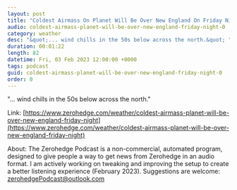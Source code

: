 ```yaml
---
layout: post
title: "Coldest Airmass On Planet Will Be Over New England On Friday Night"
audio: coldest-airmass-planet-will-be-over-new-england-friday-night-0
category: weather
desc: "&quot;... wind chills in the 50s below across the north.&quot; "
duration: 00:01:22
length: 82
datetime: Fri, 03 Feb 2023 12:00:00 +0000
tags: podcast
guid: coldest-airmass-planet-will-be-over-new-england-friday-night-0
order: 0
---
```

&quot;... wind chills in the 50s below across the north.&quot; 

Link: [https://www.zerohedge.com/weather/coldest-airmass-planet-will-be-over-new-england-friday-night](https://www.zerohedge.com/weather/coldest-airmass-planet-will-be-over-new-england-friday-night)

About: The Zerohedge Podcast is a non-commercial, automated program, designed to give people a way to get news from Zerohedge in an audio format.  I am actively working on tweaking and improving the setup to create a better listening experience (February 2023).  Suggestions are welcome: [zerohedgePodcast@outlook.com](mailto:zerohedgePodcast@outlook.com)